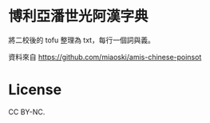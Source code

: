 # 博利亞潘世光阿漢字典

將二校後的 tofu 整理為 txt，每行一個詞與義。

資料來自 https://github.com/miaoski/amis-chinese-poinsot

# License

CC BY-NC.
